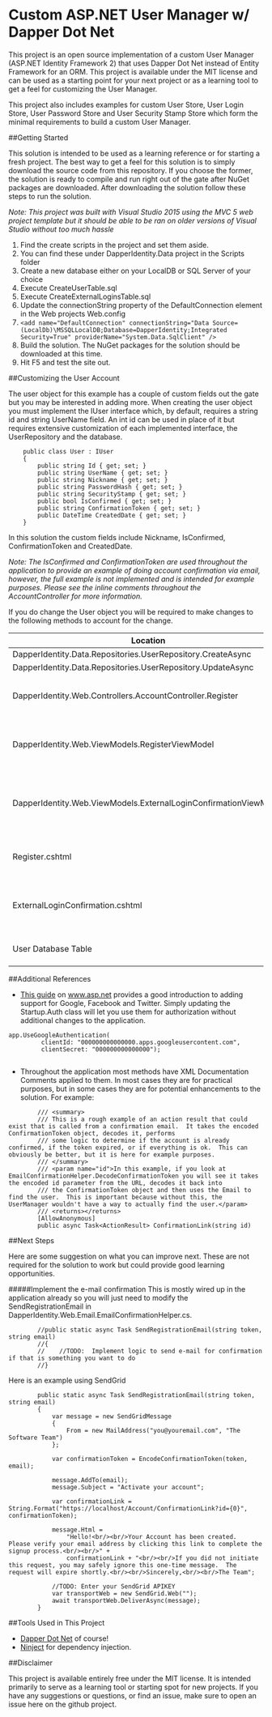 # Custom ASP.NET User Manager w/ Dapper Dot Net
This project is an open source implementation of a custom User Manager (ASP.NET Identity Framework 2) that uses Dapper Dot Net instead of Entity Framework for an ORM.  This project is available under the MIT license and can be used as a starting point for your next project or as a learning tool to get a feel for customizing the User Manager.

This project also includes examples for custom User Store, User Login Store, User Password Store and User Security Stamp Store which form the minimal requirements to build a custom User Manager.

##Getting Started

This solution is intended to be used as a learning reference or for starting a fresh project.  The best way to get a feel for this solution is to simply download the source code from this repository.  If you choose the former, the solution is ready to compile and run right out of the gate after NuGet packages are downloaded.  After downloading the solution follow these steps to run the solution.

*Note:  This project was built with Visual Studio 2015 using the MVC 5 web project template but it should be able to be ran on older versions of Visual Studio without too much hassle*

1.  Find the create scripts in the project and set them aside.
  1.  You can find these under DapperIdentity.Data project in the Scripts folder
2.  Create a new database either on your LocalDB or SQL Server of your choice
3.  Execute CreateUserTable.sql
4.  Execute CreateExternalLoginsTable.sql
5.  Update the connectionString property of the DefaultConnection element in the Web projects Web.config
  1.  `<add name="DefaultConnection" connectionString="Data Source=(LocalDb)\MSSQLLocalDB;Database=DapperIdentity;Integrated Security=True" providerName="System.Data.SqlClient" />`
6.  Build the solution.  The NuGet packages for the solution should be downloaded at this time.
7.  Hit F5 and test the site out.

##Customizing the User Account

The user object for this example has a couple of custom fields out the gate but you may be interested in adding more.  When creating the user object you must implement the IUser interface which, by default, requires a string id and string UserName field. An int id can be used in place of it but requires extensive customization of each implemented interface, the UserRepository and the database.

```
    public class User : IUser
    {
        public string Id { get; set; }
        public string UserName { get; set; }
        public string Nickname { get; set; }
        public string PasswordHash { get; set; }
        public string SecurityStamp { get; set; }
        public bool IsConfirmed { get; set; }
        public string ConfirmationToken { get; set; }
        public DateTime CreatedDate { get; set; }
    }
```

In this solution the custom fields include Nickname, IsConfirmed, ConfirmationToken and CreatedDate.  

*Note: The IsConfirmed and ConfirmationToken are used throughout the application to provide an example of doing account confirmation via email, however, the full example is not implemented and is intended for example purposes.  Please see the inline comments throughout the AccountController for more information.*

If you do change the User object you will be required to make changes to the following methods to account for the change.

Location | Change
-------- | --------
DapperIdentity.Data.Repositories.UserRepository.CreateAsync | Modify the UPDATE query
DapperIdentity.Data.Repositories.UserRepository.UpdateAsync | Modify the UPDATE query
DapperIdentity.Web.Controllers.AccountController.Register | The HttpPost action needs to account for the field when instantiating the User object before calling CreateAsync
DapperIdentity.Web.ViewModels.RegisterViewModel | If the data you are trying to collect is from the user at the time of registration, make sure to update the ViewModel for use with the Register view
DapperIdentity.Web.ViewModels.ExternalLoginConfirmationViewModel | The ExternalLoginConfirmationViewModel is used when collecting additional information about the user if you enable registration with third party systems such as Google
Register.cshtml | Finally after updating the the register and external login confirmation view models, you should update the view to collect this information
ExternalLoginConfirmation.cshtml | If you are gathering this information upon account creation and are using an external login, then you should update the external login confirmation form as well
User Database Table | Should be updated with a column with the appropriate data type for the new field

##Additional References

* [This guide](http://www.asp.net/mvc/overview/security/create-an-aspnet-mvc-5-app-with-facebook-and-google-oauth2-and-openid-sign-on) on www.asp.net provides a good introduction to adding support for Google, Facebook and Twitter.  Simply updating the Startup.Auth class will let you use them for authorization without additional changes to the application.

```
app.UseGoogleAuthentication(
         clientId: "000000000000000.apps.googleusercontent.com",
         clientSecret: "000000000000000");
         
```

* Throughout the application most methods have XML Documentation Comments applied to them.  In most cases they are for practical purposes, but in some cases they are for potential enhancements to the solution.  For example:

```
        /// <summary>
        /// This is a rough example of an action result that could exist that is called from a confirmation email.  It takes the encoded ConfirmationToken object, decodes it, performs
        /// some logic to determine if the account is already confirmed, if the token expired, or if everything is ok.  This can obviously be better, but it is here for example purposes.
        /// </summary>
        /// <param name="id">In this example, if you look at EmailConfirmationHelper.DecodeConfirmationToken you will see it takes the encoded id parameter from the URL, decodes it back into
        /// the ConfirmationToken object and then uses the Email to find the user.  This is important because without this, the UserManager wouldn't have a way to actually find the user.</param>
        /// <returns></returns>
        [AllowAnonymous]
        public async Task<ActionResult> ConfirmationLink(string id)
```

##Next Steps

Here are some suggestion on what you can improve next.  These are not required for the solution to work but could provide good learning opportunities.

#####Implement the e-mail confirmation
This is mostly wired up in the application already so you will just need to modify the SendRegistrationEmail in DapperIdentity.Web.Email.EmailConfirmationHelper.cs.
```
        //public static async Task SendRegistrationEmail(string token, string email)
        //{
        //    //TODO:  Implement logic to send e-mail for confirmation if that is something you want to do
        //}
```

Here is an example using SendGrid

```
        public static async Task SendRegistrationEmail(string token, string email)
        {
            var message = new SendGridMessage
            {
                From = new MailAddress("you@youremail.com", "The Software Team")
            };

            var confirmationToken = EncodeConfirmationToken(token, email);

            message.AddTo(email);
            message.Subject = "Activate your account";

            var confirmationLink = String.Format("https://localhost/Account/ConfirmationLink?id={0}", confirmationToken);

            message.Html =
                "Hello!<br/><br/>Your Account has been created.  Please verify your email address by clicking this link to complete the signup process.<br/><br/>" +
                confirmationLink + "<br/><br/>If you did not initiate this request, you may safely ignore this one-time message.  The request will expire shortly.<br/><br/>Sincerely,<br/><br/>The Team";

            //TODO: Enter your SendGrid APIKEY
            var transportWeb = new SendGrid.Web("");
            await transportWeb.DeliverAsync(message);
        }
```

##Tools Used in This Project

* [Dapper Dot Net](https://github.com/StackExchange/dapper-dot-net) of course!
* [Ninject](http://www.ninject.org/) for dependency injection.

##Disclaimer

This project is available entirely free under the MIT license.  It is intended primarily to serve as a learning tool or starting spot for new projects.  If you have any suggestions or questions, or find an issue, make sure to open an issue here on the github project.
